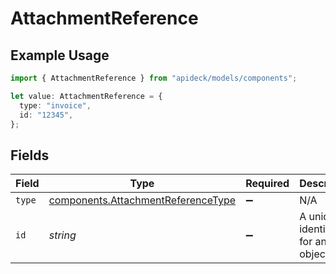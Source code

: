 # AttachmentReference

## Example Usage

```typescript
import { AttachmentReference } from "apideck/models/components";

let value: AttachmentReference = {
  type: "invoice",
  id: "12345",
};
```

## Fields

| Field                                                                                    | Type                                                                                     | Required                                                                                 | Description                                                                              | Example                                                                                  |
| ---------------------------------------------------------------------------------------- | ---------------------------------------------------------------------------------------- | ---------------------------------------------------------------------------------------- | ---------------------------------------------------------------------------------------- | ---------------------------------------------------------------------------------------- |
| `type`                                                                                   | [components.AttachmentReferenceType](../../models/components/attachmentreferencetype.md) | :heavy_minus_sign:                                                                       | N/A                                                                                      | invoice                                                                                  |
| `id`                                                                                     | *string*                                                                                 | :heavy_minus_sign:                                                                       | A unique identifier for an object.                                                       | 12345                                                                                    |